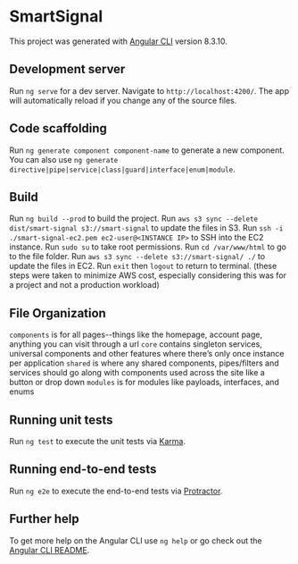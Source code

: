 # SmartSignal

This project was generated with [Angular CLI](https://github.com/angular/angular-cli) version 8.3.10.

## Development server

Run `ng serve` for a dev server. Navigate to `http://localhost:4200/`. The app will automatically reload if you change any of the source files.

## Code scaffolding

Run `ng generate component component-name` to generate a new component. You can also use `ng generate directive|pipe|service|class|guard|interface|enum|module`.

## Build
Run `ng build --prod` to build the project.
Run `aws s3 sync --delete dist/smart-signal s3://smart-signal` to update the files in S3.
Run `ssh -i ./smart-signal-ec2.pem ec2-user@<INSTANCE IP>` to SSH into the EC2 instance.
Run `sudo su` to take root permissions.
Run `cd /var/www/html` to go to the file folder.
Run `aws s3 sync --delete s3://smart-signal/ ./` to update the files in EC2.
Run `exit` then `logout` to return to terminal.
(these steps were taken to minimize AWS cost, especially considering this was for a project and not a production workload)

## File Organization

`components` is for all pages--things like the homepage, account page, anything you can visit through a url
`core` contains singleton services, universal components and other features where there’s only once instance per application
`shared` is where any shared components, pipes/filters and services should go along with components used across the site like a button or drop down
`modules` is for modules like payloads, interfaces, and enums

## Running unit tests

Run `ng test` to execute the unit tests via [Karma](https://karma-runner.github.io).

## Running end-to-end tests

Run `ng e2e` to execute the end-to-end tests via [Protractor](http://www.protractortest.org/).

## Further help

To get more help on the Angular CLI use `ng help` or go check out the [Angular CLI README](https://github.com/angular/angular-cli/blob/master/README.md).
